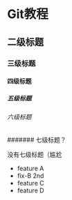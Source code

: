 # Git教程

## 二级标题

### 三级标题

#### 四级标题

##### 五级标题

###### 六级标题

####### 七级标题？

没有七级标题（尴尬


- feature A
- fix-B 2nd
- feature C
- feature D
